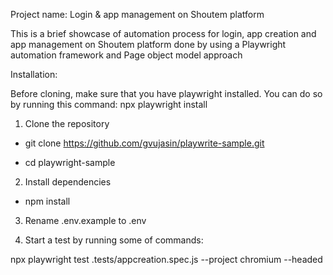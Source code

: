 Project name: Login & app management on Shoutem platform

This is a brief showcase of automation process for login, app creation and app management on Shoutem platform done by using a Playwright automation framework and Page object model approach

Installation:

Before cloning, make sure that you have playwright installed. You can do so by running this command: npx playwright install

1. Clone the repository

- git clone https://github.com/gvujasin/playwrite-sample.git

- cd playwright-sample

2. Install dependencies
- npm install

3. Rename .env.example to .env

4. Start a test by running some of commands:

npx playwright test .tests/appcreation.spec.js --project chromium --headed
